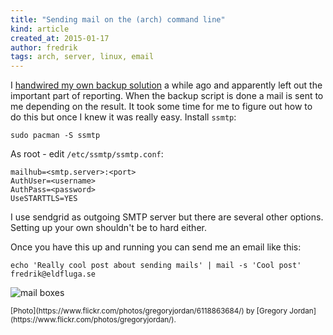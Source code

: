 ```yaml
---
title: "Sending mail on the (arch) command line"
kind: article
created_at: 2015-01-17
author: fredrik
tags: arch, server, linux, email
---
```


I [handwired my own backup solution](/2013/12/simple_backups.html) a while ago and apparently left out the important part of reporting. When the backup script is done a mail is sent to me depending on the result. It took some time for me to figure out how to do this but once I knew it was really easy. Install `ssmtp`:

    sudo pacman -S ssmtp

As root - edit `/etc/ssmtp/ssmtp.conf`:

    mailhub=<smtp.server>:<port>
    AuthUser=<username>
    AuthPass=<password>
    UseSTARTTLS=YES

I use sendgrid as outgoing SMTP server but there are several other options. Setting up your own shouldn't be to hard either.

Once you have this up and running you can send me an email like this:

    echo 'Really cool post about sending mails' | mail -s 'Cool post' fredrik@eldfluga.se

![mail boxes](https://farm7.staticflickr.com/6200/6118863684_32120222a4_b.jpg)

<small>
[Photo](https://www.flickr.com/photos/gregoryjordan/6118863684/) by [Gregory Jordan](https://www.flickr.com/photos/gregoryjordan/).
</small>
